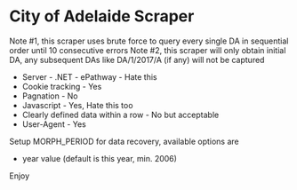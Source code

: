 # City of Adelaide Scraper

Note #1, this scraper uses brute force to query every single DA in sequential order until 10 consecutive errors
Note #2, this scraper will only obtain initial DA, any subsequent DAs like DA/1/2017/A (if any) will not be captured

* Server - .NET - ePathway - Hate this
* Cookie tracking - Yes
* Pagnation - No
* Javascript - Yes, Hate this too
* Clearly defined data within a row - No but acceptable
* User-Agent - Yes

Setup MORPH_PERIOD for data recovery, available options are

* year value (default is this year, min. 2006)

Enjoy
